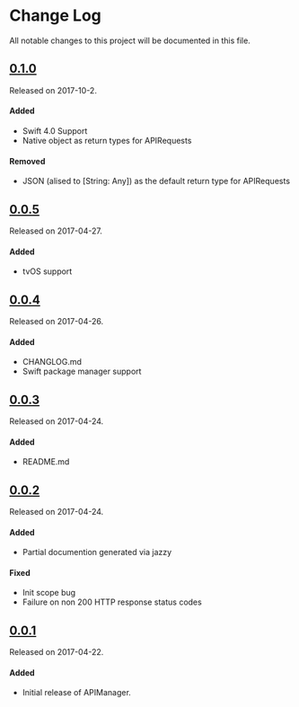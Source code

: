 # Change Log
All notable changes to this project will be documented in this file.

## [0.1.0](https://github.com/rauhul/api-manager/releases/tag/0.1.0)
Released on 2017-10-2.

#### Added
- Swift 4.0 Support
- Native object as return types for APIRequests

#### Removed
- JSON (alised to [String: Any]) as the default return type for APIRequests


## [0.0.5](https://github.com/rauhul/api-manager/releases/tag/0.0.5)
Released on 2017-04-27.

#### Added
- tvOS support


## [0.0.4](https://github.com/rauhul/api-manager/releases/tag/0.0.4)
Released on 2017-04-26.

#### Added
- CHANGLOG.md
- Swift package manager support


## [0.0.3](https://github.com/rauhul/api-manager/releases/tag/0.0.3)
Released on 2017-04-24.

#### Added
- README.md


## [0.0.2](https://github.com/rauhul/api-manager/releases/tag/0.0.2)
Released on 2017-04-24.

#### Added
- Partial documention generated via jazzy

#### Fixed
- Init scope bug
- Failure on non 200 HTTP response status codes


## [0.0.1](https://github.com/rauhul/api-manager/releases/tag/0.0.1)
Released on 2017-04-22.

#### Added
- Initial release of APIManager.
